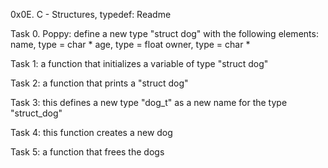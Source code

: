 0x0E. C - Structures, typedef: Readme

Task 0. Poppy: define a new type "struct dog" with the following elements:
name, type = char *
age, type = float
owner, type = char *

Task 1: a function that initializes a variable of type "struct dog"

Task 2: a function that prints a "struct dog"

Task 3: this defines a new type "dog_t" as a new name for the type "struct_dog"

Task 4: this function creates a new dog

Task 5: a function that frees the dogs
